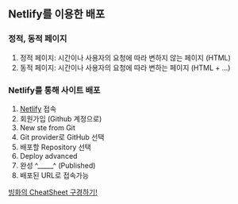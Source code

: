 ## Netlify를 이용한 배포
### 정적, 동적 페이지
1. 정적 페이지: 시간이나 사용자의 요청에 따라 변하지 않는 페이지 (HTML)
2. 동적 페이지: 시간이나 사용자의 요청에 따라 변하는 페이지 (HTML + ...)
### Netlify를 통해 사이트 배포
1. [Netlify](https://www.netlify.com/) 접속
2. 회원가입 (Github 계정으로)
3. New ste from Git
4. Git provider로 GitHub 선택
5. 배포할 Repository 선택
6. Deploy advanced
7. 완성 ^_____^ (Published)
8. 배포된 URL로 접속가능

[빙화의 CheatSheet 구경하기!](https://nostalgic-varahamihira-0c60a3.netlify.app)
